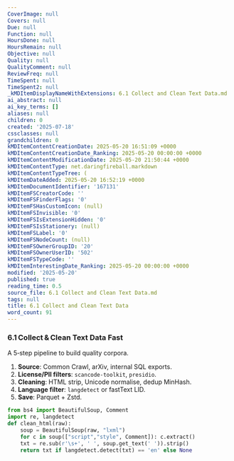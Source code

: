 ```yaml
---
CoverImage: null
Covers: null
Due: null
Function: null
HoursDone: null
HoursRemain: null
Objective: null
Quality: null
QualityComment: null
ReviewFreq: null
TimeSpent: null
TimeSpent2: null
_kMDItemDisplayNameWithExtensions: 6.1 Collect and Clean Text Data.md
ai_abstract: null
ai_key_terms: []
aliases: null
children: 0
created: '2025-07-18'
cssclasses: null
grandchildren: 0
kMDItemContentCreationDate: 2025-05-20 16:51:09 +0000
kMDItemContentCreationDate_Ranking: 2025-05-20 00:00:00 +0000
kMDItemContentModificationDate: 2025-05-20 21:50:44 +0000
kMDItemContentType: net.daringfireball.markdown
kMDItemContentTypeTree: (
kMDItemDateAdded: 2025-05-20 16:52:19 +0000
kMDItemDocumentIdentifier: '167131'
kMDItemFSCreatorCode: ''
kMDItemFSFinderFlags: '0'
kMDItemFSHasCustomIcon: (null)
kMDItemFSInvisible: '0'
kMDItemFSIsExtensionHidden: '0'
kMDItemFSIsStationery: (null)
kMDItemFSLabel: '0'
kMDItemFSNodeCount: (null)
kMDItemFSOwnerGroupID: '20'
kMDItemFSOwnerUserID: '502'
kMDItemFSTypeCode: ''
kMDItemInterestingDate_Ranking: 2025-05-20 00:00:00 +0000
modified: '2025-05-20'
published: true
reading_time: 0.5
source_file: 6.1 Collect and Clean Text Data.md
tags: null
title: 6.1 Collect and Clean Text Data
word_count: 91
---
```


### 6.1 Collect & Clean Text Data Fast

A 5‑step pipeline to build quality corpora.

1. **Source**: Common Crawl, arXiv, internal SQL exports.  
2. **License/PII filters**: `scancode-toolkit`, `presidio`.  
3. **Cleaning**: HTML strip, Unicode normalise, dedup MinHash.  
4. **Language filter**: `langdetect` or fastText LID.  
5. **Save**: Parquet + Zstd.

```python
from bs4 import BeautifulSoup, Comment
import re, langdetect
def clean_html(raw):
    soup = BeautifulSoup(raw, "lxml")
    for c in soup(["script","style", Comment]): c.extract()
    txt = re.sub(r'\s+', ' ', soup.get_text(' ')).strip()
    return txt if langdetect.detect(txt) == 'en' else None
```